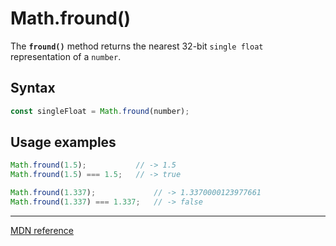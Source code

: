 # Math.fround()

The **`fround()`** method returns the nearest 32-bit `single float` representation of a `number`.

## Syntax

```js
const singleFloat = Math.fround(number);
```

## Usage examples

```js
Math.fround(1.5);           // -> 1.5
Math.fround(1.5) === 1.5;   // -> true

Math.fround(1.337);             // -> 1.3370000123977661
Math.fround(1.337) === 1.337;   // -> false
```

---

[MDN reference](https://developer.mozilla.org/en-US/docs/Web/JavaScript/Reference/Global_Objects/Math/fround)
